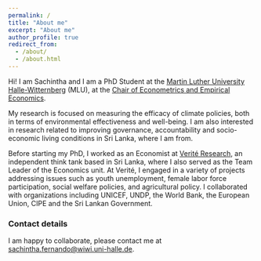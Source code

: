 ```yaml
---
permalink: /
title: "About me"
excerpt: "About me"
author_profile: true
redirect_from:
  - /about/
  - /about.html
---
```


Hi! I am Sachintha and I am a PhD Student at the [Martin Luther University Halle-Witternberg](https://www.uni-halle.de/) (MLU), at the [Chair of Econometrics and Empirical Economics](https://oekonometrie.wiwi.uni-halle.de/).

My research is focused on measuring the efficacy of climate policies, both in terms of environmental effectiveness and well-being. I am also interested in research related to improving governance, accountability and socio-economic living conditions in Sri Lanka, where I am from.

Before starting my PhD, I worked as an Economist at [Verité Research](https://www.veriteresearch.org/), an independent think tank based in Sri Lanka,
where I also served as the Team Leader of the Economics unit. At Verité, I engaged in a variety of projects addressing issues such as youth unemployment, female labor force participation,
social welfare policies, and agricultural policy. I collaborated with organizations including UNICEF, UNDP, the World Bank, 
the European Union, CIPE and the Sri Lankan Government.

### Contact details
I am happy to collaborate, please contact me at [sachintha.fernando@wiwi.uni-halle.de](mailto:sachintha.fernando@wiwi.uni-halle.de).


